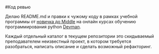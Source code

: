 #Код ревью

Делаю README.md и правки к чужому коду в рамках учебной программы от [новичка до Middle](https://dvmn.org/t/middle-python-dev-before-you-finish-the-course/) на онлайн курсах обучению программирования python [Devman](https://dvmn.org/).

Каждый отдельный каталог в текущем репозитории это скидываемый преподавателем неизвестный проект, в котором требуется разобраться, написать описание и сделать возможный рефакторинг.
